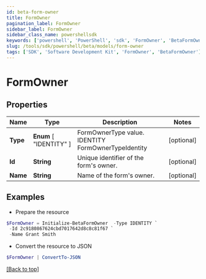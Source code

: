 ```yaml
---
id: beta-form-owner
title: FormOwner
pagination_label: FormOwner
sidebar_label: FormOwner
sidebar_class_name: powershellsdk
keywords: ['powershell', 'PowerShell', 'sdk', 'FormOwner', 'BetaFormOwner']
slug: /tools/sdk/powershell/beta/models/form-owner
tags: ['SDK', 'Software Development Kit', 'FormOwner', 'BetaFormOwner']
---
```


# FormOwner

## Properties

| Name | Type | Description | Notes |
| --- | --- | --- | --- |
| **Type** | **Enum** [ "IDENTITY" ] | FormOwnerType value. IDENTITY FormOwnerTypeIdentity | [optional] |
| **Id** | **String** | Unique identifier of the form's owner. | [optional] |
| **Name** | **String** | Name of the form's owner. | [optional] |

## Examples

- Prepare the resource

```powershell
$FormOwner = Initialize-BetaFormOwner  -Type IDENTITY `
 -Id 2c9180867624cbd7017642d8c8c81f67 `
 -Name Grant Smith
```

- Convert the resource to JSON

```powershell
$FormOwner | ConvertTo-JSON
```

[[Back to top]](#)
